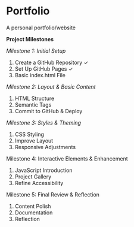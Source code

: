 # Portfolio
A personal portfolio/website

**Project Milestones**

_Milestone 1: Initial Setup_
  1. Create a GitHub Repository  ✓
  2. Set Up GitHub Pages  ✓
  3. Basic index.html File

_Milestone 2: Layout & Basic Content_
  1. HTML Structure
  2. Semantic Tags
  3. Commit to GitHub & Deploy

_Milestone 3: Styles & Theming_
  1. CSS Styling
  2. Improve Layout
  3. Responsive Adjustments

Milestone 4: Interactive Elements & Enhancement
  1. JavaScript Introduction
  2. Project Gallery
  3. Refine Accessibility

Milestone 5: Final Review & Reflection
  1. Content Polish
  2. Documentation
  3. Reflection
